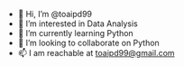 - 👋 Hi, I’m @toaipd99
- 👀 I’m interested in Data Analysis
- 🌱 I’m currently learning Python
- 💞️ I’m looking to collaborate on Python
- 📫 I am reachable at toaipd99@gmail.com

<!---
toaipd99/toaipd99 is a ✨ special ✨ repository because its `README.md` (this file) appears on your GitHub profile.
You can click the Preview link to take a look at your changes.
--->
